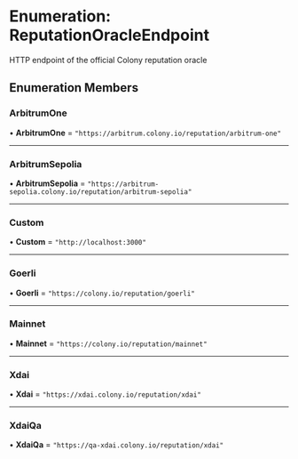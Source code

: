 # Enumeration: ReputationOracleEndpoint

HTTP endpoint of the official Colony reputation oracle

## Enumeration Members

### ArbitrumOne

• **ArbitrumOne** = ``"https://arbitrum.colony.io/reputation/arbitrum-one"``

___

### ArbitrumSepolia

• **ArbitrumSepolia** = ``"https://arbitrum-sepolia.colony.io/reputation/arbitrum-sepolia"``

___

### Custom

• **Custom** = ``"http://localhost:3000"``

___

### Goerli

• **Goerli** = ``"https://colony.io/reputation/goerli"``

___

### Mainnet

• **Mainnet** = ``"https://colony.io/reputation/mainnet"``

___

### Xdai

• **Xdai** = ``"https://xdai.colony.io/reputation/xdai"``

___

### XdaiQa

• **XdaiQa** = ``"https://qa-xdai.colony.io/reputation/xdai"``
